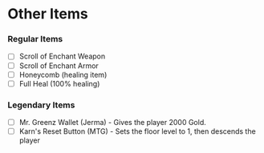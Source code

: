 # Other Items

### Regular Items
- [ ] Scroll of Enchant Weapon
- [ ] Scroll of Enchant Armor
- [ ] Honeycomb (healing item)
- [ ] Full Heal (100% healing)

### Legendary Items
- [ ] Mr. Greenz Wallet (Jerma) - Gives the player 2000 Gold.
- [ ] Karn's Reset Button (MTG) - Sets the floor level to 1, then descends the player